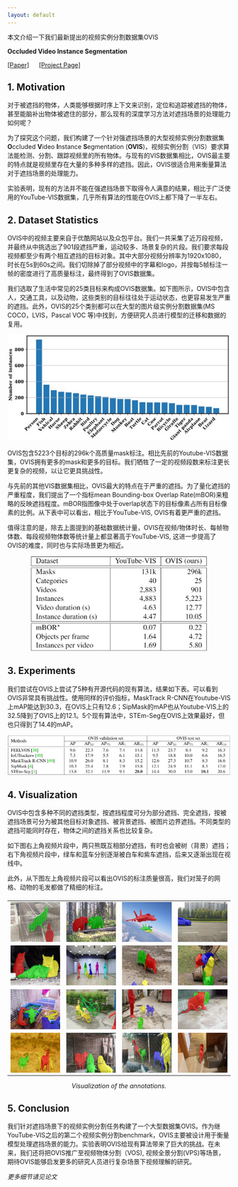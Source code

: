 ```yaml
---
layout: default
---
```


<head>
    <script src="https://cdn.mathjax.org/mathjax/latest/MathJax.js?config=TeX-AMS-MML_HTMLorMML" type="text/javascript"></script>
    <script type="text/x-mathjax-config">
        MathJax.Hub.Config({
            tex2jax: {
            skipTags: ['script', 'noscript', 'style', 'textarea', 'pre'],
            inlineMath: [['$','$']]
            }
        });
    </script>
</head>

本文介绍一下我们最新提出的视频实例分割数据集OVIS

**Occluded Video Instance Segmentation**

[[Paper]](https://arxiv.org/abs/2102.01558) &emsp; [[Project Page]](http://songbai.site/ovis/)

## 1. Motivation

对于被遮挡的物体，人类能够根据时序上下文来识别，定位和追踪被遮挡的物体，甚至能脑补出物体被遮住的部分，那么现有的深度学习方法对遮挡场景的处理能力如何呢？

为了探究这个问题，我们构建了一个针对强遮挡场景的大型视频实例分割数据集**O**ccluded **V**ideo **I**nstance **S**egmentation (**OVIS**)，视频实例分割（VIS）要求算法能检测、分割、跟踪视频里的所有物体。与现有的VIS数据集相比，OVIS最主要的特点就是视频里存在大量的多种多样的遮挡。因此，OVIS很适合用来衡量算法对于遮挡场景的处理能力。

实验表明，现有的方法并不能在强遮挡场景下取得令人满意的结果，相比于广泛使用的YouTube-VIS数据集，几乎所有算法的性能在OVIS上都下降了一半左右。


## 2. Dataset Statistics 

OVIS中的视频主要来自于优酷网站以及众包平台。我们一共采集了近万段视频，并最终从中挑选出了901段遮挡严重，运动较多、场景复杂的片段。我们要求每段视频都至少有两个相互遮挡的目标对象。其中大部分视频分辨率为1920x1080，时长在5s到60s之间。我们切除掉了部分视频中的字幕和logo，并按每5帧标注一帧的密度进行了高质量标注，最终得到了OVIS数据集。

我们选取了生活中常见的25类目标来构成OVIS数据集。如下图所示，OVIS中包含人，交通工具，以及动物，这些类别的目标往往处于运动状态，也更容易发生严重的遮挡。此外，OVIS的25个类别都可以在大型的图片级实例分割数据集(MS COCO，LVIS，Pascal VOC 等)中找到，方便研究人员进行模型的迁移和数据的复用。

<center><img src="data/figure3.jpg"></center>
<!-- ![](data/figure3.jpg) -->

OVIS包含5223个目标的296k个高质量mask标注。相比先前的Youtube-VIS数据集，OVIS拥有更多的mask和更多的目标。我们牺牲了一定的视频段数来标注更长更复杂的视频，以让它更具挑战性。

与先前的其他VIS数据集相比，OVIS最大的特点在于严重的遮挡。为了量化遮挡的严重程度，我们提出了一个指标mean Bounding-box Overlap Rate(mBOR)来粗略的反映遮挡程度。mBOR指图像中处于overlap状态下的目标像素占所有目标像素的比例。从下表中可以看出，相比于YouTube-VIS, OVIS有着更严重的遮挡。

值得注意的是，除去上面提到的基础数据统计量，OVIS在视频/物体时长、每帧物体数、每段视频物体数等统计量上都显著高于YouTube-VIS, 这进一步提高了OVIS的难度，同时也与实际场景更为相近。

<!-- ![](data/table1.jpg) -->
<center><img src="data/table1.jpg" width="400" height="215"></center>


## 3. Experiments

我们尝试在OVIS上尝试了5种有开源代码的现有算法，结果如下表。可以看到OVIS非常具有挑战性。使用同样的评价指标，MaskTrack R-CNN在Youtube-VIS上mAP能达到30.3，在OVIS上只有12.6；SipMask的mAP也从Youtube-VIS上的32.5降到了OVIS上的12.1。5个现有算法中，STEm-Seg在OVIS上效果最好，但也只得到了14.4的mAP。

<!-- ![](data/table2.jpg) -->
<!-- <center><img src="data/table2.jpg"></center> -->
<center><img src="data/table2_baselines.jpg"></center>


## 4. Visualization

OVIS中包含多种不同的遮挡类型，按遮挡程度可分为部分遮挡、完全遮挡，按被遮挡场景可分为被其他目标对象遮挡、被背景遮挡、被图片边界遮挡。不同类型的遮挡可能同时存在，物体之间的遮挡关系也比较复杂。

如下图右上角视频片段中，两只熊既互相部分遮挡，有时也会被树（背景）遮挡；右下角视频片段中，绿车和蓝车分别逐渐被白车和紫车遮挡，后来又逐渐出现在视线中。

此外，从下图左上角视频片段可以看出OVIS的标注质量很高，我们对笼子的网格、动物的毛发都做了精细的标注。

<!-- ![](data/figure2.jpg) -->

<table style="display:flex;justify-content:center;border:0" rules=none frame=void >
<tr>
<td><img src="./data/webp/2592056.webp" alt="2592056" width="160" height="90" />
</td>
<td><img src="./data/webp/2930398.webp" alt="2930398" width="160" height="90">
</td>
<td><img src="./data/webp/2932104.webp" alt="2932104" width="160" height="90">
</td>
<td><img src="./data/webp/3021160.webp" alt="3021160" width="160" height="90">
</td>
</tr>
<tr>
<td><img src="./data/webp_more/2524877_0_170.webp" width="160" height="90" />
</td>
<td><img src="./data/webp_more/2591274.webp" width="160" height="90">
</td>
<td><img src="./data/webp_more/2592058.webp" width="160" height="90">
</td>
<td><img src="./data/webp_more/2592138.webp" width="160" height="90">
</td>
</tr>
<tr>
<td><img src="./data/webp_more/2932109.webp" width="160" height="90" />
</td>
<td><img src="./data/webp_more/2932131.webp" width="160" height="90">
</td>
<td><img src="./data/webp_more/2932134.webp" width="160" height="90">
</td>
<td><img src="./data/webp_more/3163218.webp" width="160" height="90">
</td>
</tr>
<tr>
<td><img src="./data/webp_more/3383476.webp" width="160" height="90" />
</td>
<td><img src="./data/webp_more/3441792.webp" width="160" height="90">
</td>
<td><img src="./data/webp_more/3441794.webp" width="160" height="90">
</td>
<td><img src="./data/webp_more/3441797.webp" width="160" height="90">
</td>
</tr>
</table>
<center><i>Visualization of the annotations.</i></center>

<!-- *更多可视化样例见文末* -->


## 5. Conclusion

我们针对遮挡场景下的视频实例分割任务构建了一个大型数据集OVIS。作为继YouTube-VIS之后的第二个视频实例分割benchmark，OVIS主要被设计用于衡量模型处理遮挡场景的能力。实验表明OVIS给现有算法带来了巨大的挑战。在未来，我们还将把OVIS推广至视频物体分割（VOS), 视频全景分割(VPS)等场景，期待OVIS能够启发更多的研究人员进行复杂场景下视频理解的研究。

*更多细节请见论文*



<!-- <table style="display:flex;justify-content:center;border:0" rules=none frame=void >
<tr>
<td><img src="./data/webp_more/2524877_0_170.webp" width="213" height="120" />
</td>
<td><img src="./data/webp_more/2591274.webp" width="213" height="120">
</td>
<td><img src="./data/webp_more/2592058.webp" width="213" height="120">
</td>
</tr>
<tr>
<td><img src="./data/webp_more/2592138.webp" width="213" height="120">
</td>
<td><img src="./data/webp_more/2932109.webp" width="213" height="120">
</td>
<td><img src="./data/webp_more/2932131.webp" width="213" height="120">
</td>
</tr>
<tr>
<td><img src="./data/webp_more/2932134.webp" width="213" height="120">
</td>
<td><img src="./data/webp_more/3163218.webp" width="213" height="120">
</td>
<td><img src="./data/webp_more/3383476.webp" width="213" height="120">
</td>
</tr>
<tr>
<td><img src="./data/webp_more/3441792.webp" width="213" height="120">
</td>
<td><img src="./data/webp_more/3441794.webp" width="213" height="120">
</td>
<td><img src="./data/webp_more/3441797.webp" width="213" height="120">
</td>
</tr>
</table>
<center><i>Visualization examples of the annotations.</i></center> -->

